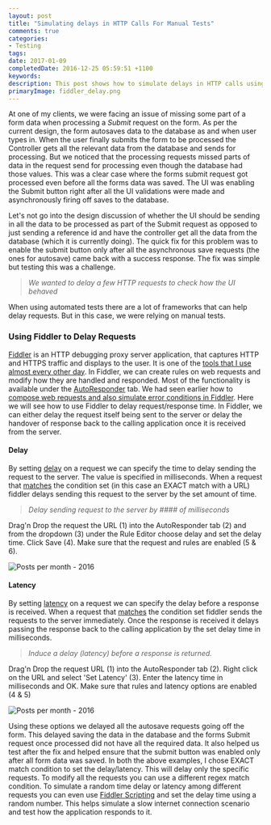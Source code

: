 ```yaml
---
layout: post
title: "Simulating delays in HTTP Calls For Manual Tests"
comments: true
categories: 
- Testing
tags: 
date: 2017-01-09
completedDate: 2016-12-25 05:59:51 +1100
keywords: 
description: This post shows how to simulate delays in HTTP calls using Fiddler.
primaryImage: fiddler_delay.png
---
```


At one of my clients, we were facing an issue of missing some part of a form data when processing a *Submit* request on the form. As per the current design, the form autosaves data to the database as and when user types in. When the user finally submits the form to be processed the Controller gets all the relevant data from the database and sends for processing. But we noticed that the processing requests missed parts of data in the request send for processing even though the database had those values. This was a clear case where the forms submit request got processed even before all the forms data was saved. The UI was enabling the Submit button right after all the UI validations were made and asynchronously firing off saves to the database. 

Let's not go into the design discussion of whether the UI should be sending in all the data to be processed as part of the Submit request as opposed to just sending a reference id and have the controller get all the data from the database (which it is currently doing). The quick fix for this problem was to enable the submit button only after all the asynchronous save requests (the ones for autosave) came back with a success response. The fix was simple but testing this was a challenge.

> *We wanted to delay a few HTTP requests to check how the UI behaved*

When using automated tests there are a lot of frameworks that can help delay requests. But in this case, we were relying on manual tests.

### Using Fiddler to Delay Requests 

[Fiddler](http://www.telerik.com/fiddler) is an HTTP debugging proxy server application, that captures HTTP and HTTPS traffic and displays to the user. It is one of the [tools that I use almost every other day](http://www.rahulpnath.com/blog/tools-that-I-use/). In Fiddler, we can create rules on web requests and modify how they are handled and responded. Most of the functionality is available under the [AutoResponder](http://docs.telerik.com/fiddler/KnowledgeBase/AutoResponder#latency) tab. We had seen earlier how to [compose web requests and also simulate error conditions in Fiddler](http://www.rahulpnath.com/blog/using-fiddler-to-help-in-manual-testing/). Here we will see how to use Fiddler to delay request/response time. In Fiddler, we can either delay the request itself being sent to the server or delay the handover of response back to the calling application once it is received from the server.

#### **Delay**

By setting [delay](http://docs.telerik.com/fiddler/KnowledgeBase/AutoResponder#delay) on a request we can specify the time to delay sending the request to the server. The value is specified in milliseconds. When a request that [matches](http://docs.telerik.com/fiddler/KnowledgeBase/AutoResponder#matching-rules) the condition set (in this case an EXACT match with a URL) fiddler delays sending this request to the server by the set amount of time.

> *Delay sending request to the server by #### of milliseconds*

Drag'n Drop the request the URL (1) into the AutoResponder tab (2) and from the dropdown (3) under the Rule Editor choose delay and set the delay time. Click Save (4). Make sure that the request and rules are enabled (5 & 6).

<img class="center" alt="Posts per month - 2016" src="/images/fiddler_delay.png"/>


#### **Latency**

By setting [latency](http://docs.telerik.com/fiddler/KnowledgeBase/AutoResponder#latency) on a request we can specify the delay before a response is received. When a request that [matches](http://docs.telerik.com/fiddler/KnowledgeBase/AutoResponder#matching-rules) the condition set fiddler sends the requests to the server immediately. Once the response is received it delays passing the response back to the calling application by the set delay time in milliseconds.

> *Induce a delay (latency) before a response is returned.*

Drag'n Drop the request URL (1) into the AutoResponder tab (2). Right click on the URL and select 'Set Latency' (3). Enter the latency time in milliseconds and OK. Make sure that rules and latency options are enabled (4 & 5)

<img class="center" alt="Posts per month - 2016" src="/images/fiddler_latency.png"/>


Using these options we delayed all the autosave requests going off the form. This delayed saving the data in the database and the forms Submit request once processed did not have all the required data. It also helped us test after the fix and helped ensure that the submit button was enabled only after all form data was saved. In both the above examples, I chose EXACT match condition to set the delay/latency. This will delay only the specific requests. To modify all the requests you can use a different regex match condition. To simulate a random time delay or latency among different requests you can even use [Fiddler Scripting](http://docs.telerik.com/fiddler/KnowledgeBase/FiddlerScript/ModifyRequestOrResponse) and set the delay time using a random number. This helps simulate a slow internet connection scenario and test how the application responds to it.